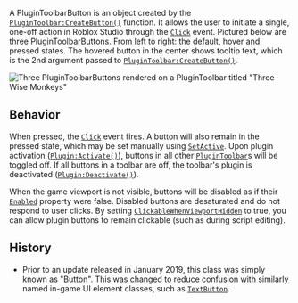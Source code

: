 A PluginToolbarButton is an object created by the
[`PluginToolbar:CreateButton()`](https://create.roblox.com/docs/reference/engine/classes/PluginToolbar#CreateButton) function. It allows the user to initiate
a single, one-off action in Roblox Studio through the
[`Click`](https://create.roblox.com/docs/reference/engine/classes/PluginToolbarButton#Click) event. Pictured below are three
PluginToolbarButtons. From left to right: the default, hover and pressed
states. The hovered button in the center shows tooltip text, which is the 2nd
argument passed to [`PluginToolbar:CreateButton()`](https://create.roblox.com/docs/reference/engine/classes/PluginToolbar#CreateButton).

![Three PluginToolbarButtons rendered on a PluginToolbar titled "Three Wise Monkeys"](https://prod.docsiteassets.roblox.com/assets/legacy/PluginToolbarButton-light.png)
## Behavior

When pressed, the [`Click`](https://create.roblox.com/docs/reference/engine/classes/PluginToolbarButton#Click) event fires. A
button will also remain in the pressed state, which may be set manually using
[`SetActive`](https://create.roblox.com/docs/reference/engine/classes/PluginToolbarButton#SetActive). Upon plugin activation
([`Plugin:Activate()`](https://create.roblox.com/docs/reference/engine/classes/Plugin#Activate)), buttons in all other [`PluginToolbar`](https://create.roblox.com/docs/reference/engine/classes/PluginToolbar)s will
be toggled off. If all buttons in a toolbar are off, the toolbar's plugin is
deactivated ([`Plugin:Deactivate()`](https://create.roblox.com/docs/reference/engine/classes/Plugin#Deactivate)).

When the game viewport is not visible, buttons will be disabled as if their
[`Enabled`](https://create.roblox.com/docs/reference/engine/classes/PluginToolbarButton#Enabled) property were false. Disabled
buttons are desaturated and do not respond to user clicks. By setting
[`ClickableWhenViewportHidden`](https://create.roblox.com/docs/reference/engine/classes/PluginToolbarButton#ClickableWhenViewportHidden)
to true, you can allow plugin buttons to remain clickable (such as during
script editing).
## History

- Prior to an update released in January 2019, this class was simply known as
"Button". This was changed to reduce confusion with similarly named in-game
UI element classes, such as [`TextButton`](https://create.roblox.com/docs/reference/engine/classes/TextButton).